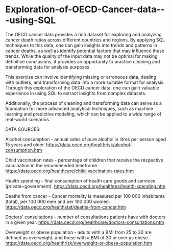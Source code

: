 # Exploration-of-OECD-Cancer-data---using-SQL

The OECD cancer data provides a rich dataset for exploring and analyzing cancer death ratios across different countries and regions.
By applying SQL techniques to this data, one can gain insights into trends and patterns in cancer deaths,
as well as identify potential factors that may influence these trends. While the quality of the input data may not be optimal for making definitive conclusions,
it provides an opportunity to practice cleaning and transforming data for analysis purposes.

This exercise can involve identifying missing or erroneous data, dealing with outliers,
and transforming data into a more suitable format for analysis. Through this exploration of the OECD cancer data,
one can gain valuable experience in using SQL to extract insights from complex datasets.

Additionally, the process of cleaning and transforming data can serve as a foundation for more advanced analytical techniques,
such as machine learning and predictive modeling, which can be applied to a wide range of real-world scenarios.

DATA SOURCES:

Alcohol consumption - annual sales of pure alcohol in litres per person aged 15 years and older.
https://data.oecd.org/healthrisk/alcohol-consumption.htm

Child vaccination rates - percentage of children that receive the respective vaccination in the recommended timeframe
https://data.oecd.org/healthcare/child-vaccination-rates.htm

Health spending - final consumption of health care goods and services (private+government).
https://data.oecd.org/healthres/health-spending.htm

Deaths from cancer - Cancer mortality is measured per 100 000 inhabitants (total), per 100 000 men and per 100 000 women.
https://data.oecd.org/healthstat/deaths-from-cancer.htm

Doctors' consultations - number of consultations patients have with doctors in a given year.
https://data.oecd.org/healthcare/doctors-consultations.htm

Overweight or obese population - adults with a BMI from 25 to 30 are defined as overweight, and those with a BMI of 30 or over as obese. 
https://data.oecd.org/healthrisk/overweight-or-obese-population.htm
